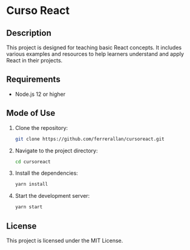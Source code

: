 
# Curso React

## Description

This project is designed for teaching basic React concepts. It includes various examples and resources to help learners understand and apply React in their projects.

## Requirements

- Node.js 12 or higher

## Mode of Use

1. Clone the repository:
   ```bash
   git clone https://github.com/ferrerallan/cursoreact.git
   ```
2. Navigate to the project directory:
   ```bash
   cd cursoreact
   ```
3. Install the dependencies:
   ```bash
   yarn install
   ```
4. Start the development server:
   ```bash
   yarn start
   ```

## License

This project is licensed under the MIT License.
